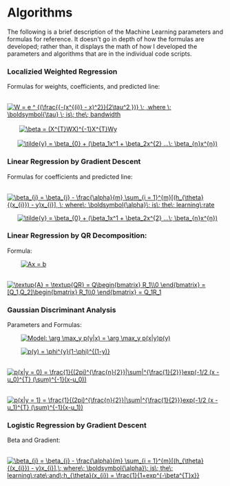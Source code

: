 # Algorithms
The following is a brief description of the Machine Learning parameters and formulas for
reference. It doesn't go in depth of how the formulas are developed; rather than, it displays the math of how I developed the parameters
and algorithms that are in the individual code scripts.

### Localizied Weighted Regression

Formulas for weights, coefficients, and predicted line: <br />

&nbsp;&nbsp;&nbsp;&nbsp;&nbsp;&nbsp; <a href="https://www.codecogs.com/eqnedit.php?latex=W&space;=&space;e&space;^&space;{(\frac{{-(x^{(i)}&space;-&space;x)^2}}{2\tau^2&space;})}&space;\;&space;,where&space;\;&space;\tau&space;\;&space;is\;&space;the\;&space;bandwidth" target="_blank"><img src="https://latex.codecogs.com/gif.latex?W&space;=&space;e&space;^&space;{(\frac{{-(x^{(i)}&space;-&space;x)^2}}{2\tau^2&space;})}&space;\;&space;,where&space;\;&space;\boldsymbol{\tau}&space;\;&space;is\;&space;the\;&space;bandwidth" title="W = e ^ {(\frac{{-(x^{(i)} - x)^2}}{2\tau^2 })} \; ,where \; \boldsymbol{\tau} \; is\; the\; bandwidth" /></a> <br />
<br />
&nbsp;&nbsp;&nbsp;&nbsp;&nbsp;&nbsp; <a href="https://www.codecogs.com/eqnedit.php?latex=\beta&space;=&space;(X^{T}WX)^{-1}X^{T}Wy" target="_blank"><img src="https://latex.codecogs.com/gif.latex?\beta&space;=&space;(X^{T}WX)^{-1}X^{T}Wy" title="\beta = (X^{T}WX)^{-1}X^{T}Wy" /></a> <br />
<br />
&nbsp;&nbsp;&nbsp;&nbsp;&nbsp;&nbsp;<a href="https://www.codecogs.com/eqnedit.php?latex=\tilde{y}&space;=&space;\beta_{0}&space;&plus;&space;(\beta_1x^1&space;&plus;&space;\beta_2x^{2}&space;...\;&space;\beta_{n-1}x^{n-1})" target="_blank"><img src="https://latex.codecogs.com/gif.latex?\tilde{y}&space;=&space;\beta_{0}&space;&plus;&space;(\beta_1x^1&space;&plus;&space;\beta_2x^{2}&space;...\;&space;\beta_{n}x^{n})" title="\tilde{y} = \beta_{0} + (\beta_1x^1 + \beta_2x^{2} ...\; \beta_{n}x^{n})" /></a>

### Linear Regression by Gradient Descent

Formulas for coefficients and predicted line: <br />

&nbsp;&nbsp;&nbsp;&nbsp;&nbsp;&nbsp; <a href="https://www.codecogs.com/eqnedit.php?latex=\beta_{j}&space;=&space;\beta_{j}&space;-&space;\frac{\alpha}{m}&space;\sum_{i&space;=&space;1}^{m}[(h_{\theta}{(x_{i}})&space;-&space;y)x_{i}],&space;\;&space;where\;&space;\boldsymbol{\alpha}\;&space;is\;&space;the\;&space;learning\;rate" target="_blank"><img src="https://latex.codecogs.com/gif.latex?\beta_{j}&space;=&space;\beta_{j}&space;-&space;\frac{\alpha}{m}&space;\sum_{i&space;=&space;1}^{m}[(h_{\theta}{(x_{i}})&space;-&space;y)x_{i}],&space;\;&space;where\;&space;\boldsymbol{\alpha}\;&space;is\;&space;the\;&space;learning\;rate" title="\beta_{j} = \beta_{j} - \frac{\alpha}{m} \sum_{i = 1}^{m}[(h_{\theta}{(x_{i}}) - y)x_{i}], \; where\; \boldsymbol{\alpha}\; is\; the\; learning\;rate" /></a> <br />

&nbsp;&nbsp;&nbsp;&nbsp;&nbsp;&nbsp;<a href="https://www.codecogs.com/eqnedit.php?latex=\tilde{y}&space;=&space;\beta_{0}&space;&plus;&space;(\beta_1x^1&space;&plus;&space;\beta_2x^{2}&space;...\;&space;\beta_{n-1}x^{n-1})" target="_blank"><img src="https://latex.codecogs.com/gif.latex?\tilde{y}&space;=&space;\beta_{0}&space;&plus;&space;(\beta_1x^1&space;&plus;&space;\beta_2x^{2}&space;...\;&space;\beta_{n}x^{n})" title="\tilde{y} = \beta_{0} + (\beta_1x^1 + \beta_2x^{2} ...\; \beta_{n}x^{n})" /></a>


### Linear Regression by QR Decomposition:

Formula: <br />

&nbsp;&nbsp;&nbsp;&nbsp;&nbsp;&nbsp;&nbsp; <a href="https://www.codecogs.com/eqnedit.php?latex=Ax&space;=&space;b" target="_blank"><img src="https://latex.codecogs.com/gif.latex?Ax&space;=&space;b" title="Ax = b" /></a> <br />


&nbsp;&nbsp;&nbsp;&nbsp;&nbsp;&nbsp;&nbsp; <a href="https://www.codecogs.com/eqnedit.php?latex=\textup{A}&space;=&space;\textup{QR}&space;=&space;Q\begin{bmatrix}&space;R_1\\0&space;\end{bmatrix}&space;=&space;[Q_1,Q_2]\begin{bmatrix}&space;R_1\\0&space;\end{bmatrix}&space;=&space;Q_1R_1" target="_blank"><img src="https://latex.codecogs.com/gif.latex?\textup{A}&space;=&space;\textup{QR}&space;=&space;Q\begin{bmatrix}&space;R_1\\0&space;\end{bmatrix}&space;=&space;[Q_1,Q_2]\begin{bmatrix}&space;R_1\\0&space;\end{bmatrix}&space;=&space;Q_1R_1" title="\textup{A} = \textup{QR} = Q\begin{bmatrix} R_1\\0 \end{bmatrix} = [Q_1,Q_2]\begin{bmatrix} R_1\\0 \end{bmatrix} = Q_1R_1" /></a>

### Gaussian Discriminant Analysis

Parameters and Formulas: <br />

&nbsp;&nbsp;&nbsp;&nbsp;&nbsp;&nbsp;&nbsp; <a href="https://www.codecogs.com/eqnedit.php?latex=Model:&space;\arg&space;\max_y&space;p(y|x)&space;=&space;\arg&space;\max_y&space;p(x|y)p(y)" target="_blank"><img src="https://latex.codecogs.com/gif.latex?Model:&space;\arg&space;\max_y&space;p(y|x)&space;=&space;\arg&space;\max_y&space;p(x|y)p(y)" title="Model: \arg \max_y p(y|x) = \arg \max_y p(x|y)p(y)" /></a>

&nbsp;&nbsp;&nbsp;&nbsp;&nbsp;&nbsp;&nbsp; <a href="https://www.codecogs.com/eqnedit.php?latex=p(y)&space;=&space;\phi^{y}(1-\phi)^{(1-y)}" target="_blank"><img src="https://latex.codecogs.com/gif.latex?p(y)&space;=&space;\phi^{y}(1-\phi)^{(1-y)}" title="p(y) = \phi^{y}(1-\phi)^{(1-y)}" /></a>

&nbsp;&nbsp;&nbsp;&nbsp;&nbsp;&nbsp;&nbsp; <a href="https://www.codecogs.com/eqnedit.php?latex=p(x|y&space;=&space;0)&space;=&space;\frac{1}{(2pi)^{\frac{n}{2}}|\sum|^{\frac{1}{2}}}exp(-1/2&space;(x&space;-&space;u_0)^{T}&space;(\sum)^{-1}(x-u_0))" target="_blank"><img src="https://latex.codecogs.com/gif.latex?p(x|y&space;=&space;0)&space;=&space;\frac{1}{(2pi)^{\frac{n}{2}}|\sum|^{\frac{1}{2}}}exp(-1/2&space;(x&space;-&space;u_0)^{T}&space;(\sum)^{-1}(x-u_0))" title="p(x|y = 0) = \frac{1}{(2pi)^{\frac{n}{2}}|\sum|^{\frac{1}{2}}}exp(-1/2 (x - u_0)^{T} (\sum)^{-1}(x-u_0))" /></a> <br />

&nbsp;&nbsp;&nbsp;&nbsp;&nbsp;&nbsp;&nbsp; <a href="https://www.codecogs.com/eqnedit.php?latex=p(x|y&space;=&space;1)&space;=&space;\frac{1}{(2pi)^{\frac{n}{2}}|\sum|^{\frac{1}{2}}}exp(-1/2&space;(x&space;-&space;u_1)^{T}&space;(\sum)^{-1}(x-u_1))" target="_blank"><img src="https://latex.codecogs.com/gif.latex?p(x|y&space;=&space;1)&space;=&space;\frac{1}{(2pi)^{\frac{n}{2}}|\sum|^{\frac{1}{2}}}exp(-1/2&space;(x&space;-&space;u_1)^{T}&space;(\sum)^{-1}(x-u_1))" title="p(x|y = 1) = \frac{1}{(2pi)^{\frac{n}{2}}|\sum|^{\frac{1}{2}}}exp(-1/2 (x - u_1)^{T} (\sum)^{-1}(x-u_1))" /></a>

### Logistic Regression by Gradient Descent

Beta and Gradient: <br />

&nbsp;&nbsp;&nbsp;&nbsp;&nbsp;&nbsp;&nbsp; <a href="https://www.codecogs.com/eqnedit.php?latex=\beta_{j}&space;=&space;\beta_{j}&space;-&space;\frac{\alpha}{m}&space;\sum_{i&space;=&space;1}^{m}[(h_{\theta}{(x_{i}})&space;-&space;y)x_{i}],\;&space;where\;&space;\boldsymbol{\alpha}\;&space;is\;&space;the\;&space;learning\;rate\;and\;h_{\theta}(x_{i})&space;=&space;\frac{1}{1&plus;exp^{-\beta^{T}x}}" target="_blank"><img src="https://latex.codecogs.com/gif.latex?\beta_{j}&space;=&space;\beta_{j}&space;-&space;\frac{\alpha}{m}&space;\sum_{i&space;=&space;1}^{m}[(h_{\theta}{(x_{i}})&space;-&space;y)x_{i}],\;&space;where\;&space;\boldsymbol{\alpha}\;&space;is\;&space;the\;&space;learning\;rate\;and\;h_{\theta}(x_{i})&space;=&space;\frac{1}{1&plus;exp^{-\beta^{T}x}}" title="\beta_{j} = \beta_{j} - \frac{\alpha}{m} \sum_{i = 1}^{m}[(h_{\theta}{(x_{i}}) - y)x_{i}],\; where\; \boldsymbol{\alpha}\; is\; the\; learning\;rate\;and\;h_{\theta}(x_{i}) = \frac{1}{1+exp^{-\beta^{T}x}}" /></a>
